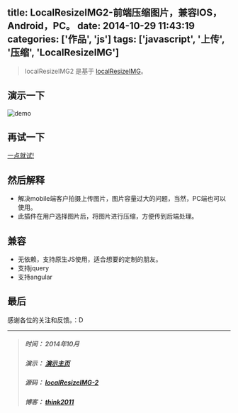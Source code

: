 title: LocalResizeIMG2-前端压缩图片，兼容IOS，Android，PC。
date: 2014-10-29 11:43:19
categories: ['作品', 'js']
tags: ['javascript', '上传', '压缩', 'LocalResizeIMG']
---

> localResizeIMG2 是基于 [localResizeIMG](https://github.com/think2011/localResizeIMG)。

## 演示一下
![demo](http://think2011.github.io/localResizeIMG-2/demo/demo.gif)

<!-- more -->

## 再试一下
[一点就试!](http://think2011.github.io/localResizeIMG-2/demo/)

## 然后解释
* 解决mobile端客户拍摄上传图片，图片容量过大的问题，当然，PC端也可以使用。
* 此插件在用户选择图片后，将图片进行压缩，方便传到后端处理。

## 兼容
* 无依赖，支持原生JS使用，适合想要的定制的朋友。
* 支持jquery
* 支持angular


## 最后
感谢各位的关注和反馈。：D

---
> ##### 时间： 2014年10月
> ##### 演示： [演示主页](http://think2011.github.io/localResizeIMG-2/)
> ##### 源码： [localResizeIMG-2](https://github.com/think2011/localResizeIMG-2)
> ##### 博客： [think2011](http://think2011.github.io)
